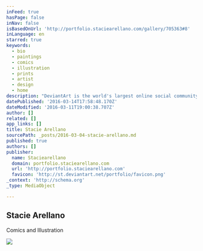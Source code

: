 ```yaml
---
inFeed: true
hasPage: false
inNav: false
isBasedOnUrl: 'http://portfolio.staciearellano.com/gallery/705363#8'
inLanguage: en
starred: true
keywords:
  - bio
  - paintings
  - comics
  - illustration
  - prints
  - artist
  - design
  - home
description: "DeviantArt is the world's largest online social community for artists and art enthusiasts, allowing people to connect through the creation and sharing of art."
datePublished: '2016-03-14T17:58:48.170Z'
dateModified: '2016-03-11T19:00:38.707Z'
author: []
related: []
app_links: []
title: Stacie Arellano
sourcePath: _posts/2016-03-04-stacie-arellano.md
published: true
authors: []
publisher:
  name: Staciearellano
  domain: portfolio.staciearellano.com
  url: 'http://portfolio.staciearellano.com'
  favicon: 'http://st.deviantart.net/portfolio/favicon.png'
_context: 'http://schema.org'
_type: MediaObject

---
```

<article style=""><h1>Stacie Arellano</h1><p>Comics and Illustration</p><img src="https://s3-us-west-2.amazonaws.com/the-grid-img/p/83ae6f03e601499124c00b58a622c42267e72f94.jpg" /></article>